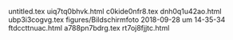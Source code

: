 untitled.tex
uiq7tq0bhvk.html
c0kide0nfr8.tex
dnh0q1u42ao.html
ubp3i3cogvg.tex
figures/Bildschirmfoto 2018-09-28 um 14-35-34
ftdccttnuac.html
a788pn7bdrg.tex
rt7oj8fjjtc.html